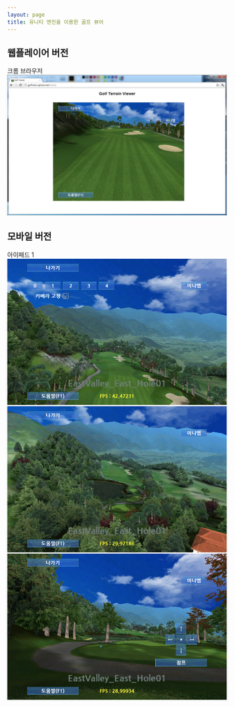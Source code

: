 ```yaml
---
layout: page
title: 유니티 엔진을 이용한 골프 뷰어
---
```


## 웹플레이어 버전
크롬 브라우저  
![image](/assets/images/games/unity_golf/1.png)

## 모바일 버전
아이패드 1  
![image](/assets/images/games/unity_golf/2.png)
![image](/assets/images/games/unity_golf/3.png)
![image](/assets/images/games/unity_golf/4.png)
